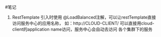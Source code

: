 #笔记
1. RestTemplate 引入时使用 @LoadBalanced注解，可以让restTemplate直接访问服务中心的应用名称，
如：http://CLOUD-CLIENT/ 可以直接用cloud-client的application name访问，服务中心会自动去访问
各个集群下的服务
